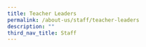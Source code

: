 ```yaml
---
title: Teacher Leaders
permalink: /about-us/staff/teacher-leaders
description: ""
third_nav_title: Staff
---
```

